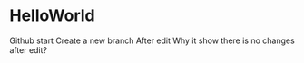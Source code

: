 # HelloWorld
Github start
Create a new branch
After edit
Why it show there is no changes after edit?
